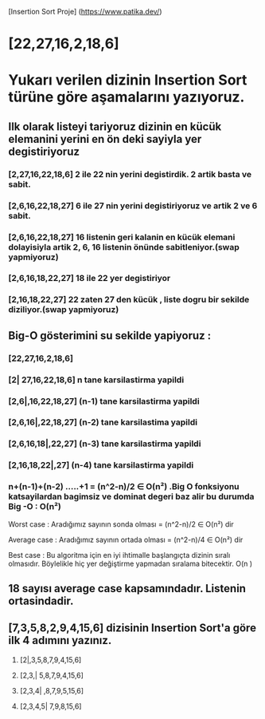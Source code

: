 
[Insertion Sort Proje] (https://www.patika.dev/)
# [22,27,16,2,18,6]

# Yukarı verilen dizinin Insertion Sort türüne göre aşamalarını yazıyoruz.

## Ilk olarak listeyi tariyoruz  dizinin en kücük elemanini yerini en ön deki sayiyla yer degistiriyoruz

### [2,27,16,22,18,6]  2 ile 22 nin yerini degistirdik. 2 artik basta ve sabit.

### [2,6,16,22,18,27]  6 ile 27 nin yerini degistiriyoruz ve artik 2 ve 6 sabit.

### [2,6,16,22,18,27]  16 listenin geri kalanin en kücük elemani dolayisiyla artik 2, 6, 16  listenin önünde sabitleniyor.(swap yapmiyoruz)

### [2,6,16,18,22,27] 18 ile 22 yer degistiriyor

### [2,16,18,22,27]  22 zaten 27 den kücük , liste dogru bir sekilde diziliyor.(swap yapmiyoruz)

## Big-O gösterimini su sekilde yapiyoruz :

### [22,27,16,2,18,6]

### [2| 27,16,22,18,6] n tane karsilastirma yapildi 

### [2,6|,16,22,18,27] (n-1) tane karsilastirma yapildi

### [2,6,16|,22,18,27] (n-2) tane karsilastima yapildi 

### [2,6,16,18|,22,27] (n-3) tane karsilastirma yapildi

### [2,16,18,22|,27] (n-4) tane karsilastirma yapildi

### n+(n-1)+(n-2) …..+1 = (n^2-n)/2 ∈ O(n²) .Big O fonksiyonu katsayilardan bagimsiz ve dominat degeri baz alir bu durumda Big -O : O(n²)
 
Worst case : Aradığımız sayının sonda olması =   (n^2-n)/2 ∈ O(n²) dir 

 Average case : Aradığımız sayının ortada olması =   (n^2-n)/4 ∈ O(n²) dir

 Best case : Bu algoritma için en iyi ihtimalle başlangıçta dizinin sıralı olmasıdır.  Böylelikle hiç yer değiştirme yapmadan sıralama bitecektir. O(n )


## 18 sayısı average case kapsamındadır. Listenin ortasindadir.

##  [7,3,5,8,2,9,4,15,6] dizisinin Insertion Sort'a göre ilk 4 adımını yazınız.

1. [2|,3,5,8,7,9,4,15,6]

2.  [2,3,| 5,8,7,9,4,15,6]

3.  [2,3,4| ,8,7,9,5,15,6]

4. [2,3,4,5| 7,9,8,15,6]

